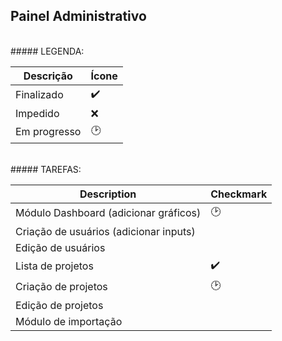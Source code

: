 ## Painel Administrativo


<br/>
##### LEGENDA:

| Descrição                             | Ícone                   |
| -----------------------------------   | ----------------------- |
| Finalizado                            | :heavy_check_mark:      |
| Impedido                              | :x:                     |
| Em progresso                          | :clock2:                |
<br/>
##### TAREFAS:

| Description                           | Checkmark               |
| -----------------------------------   | ----------------------- |
| Módulo Dashboard (adicionar gráficos) |        :clock2:         |
| Criação de usuários (adicionar inputs)|                         |
| Edição de usuários                    |                         |
| Lista de projetos                     |    :heavy_check_mark:   |
| Criação de projetos                   |        :clock2:         |
| Edição de projetos                    |                         |
| Módulo de importação                  |                         |



 